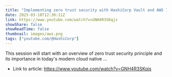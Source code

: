 ```yaml
---
title: "Implementing zero trust security with HashiCorp Vault and AWS IAM"
date: 2025-03-10T12:30:11Z
link: https://www.youtube.com/watch?v=GNH4R3SKqjs
showShare: false
showReadTime: false
thumbnail: images/aws.png
tags: ["youtube.com/@HashiCorp"]
---
```

This session will start with an overview of zero trust security principle and its importance in today's modern cloud native ...

- Link to article: https://www.youtube.com/watch?v=GNH4R3SKqjs